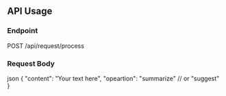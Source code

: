 ## API Usage

### Endpoint

POST /api/request/process

### Request Body

json
{
  "content": "Your text here",
  "opeartion": "summarize" // or "suggest"
}

